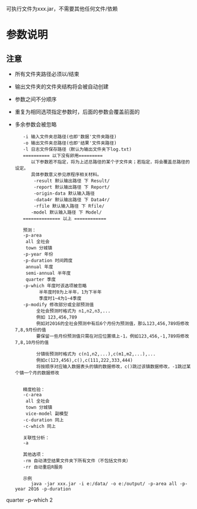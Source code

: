 可执行文件为xxx.jar，不需要其他任何文件/依赖

# 参数说明
## 注意
  - 所有文件夹路径必须以/结束
  - 输出文件夹的文件夹结构将会被自动创建
  - 参数之间不分顺序
  - 重复为相同选项指定参数时，后面的参数会覆盖前面的
  - 多余参数会被忽略
 
           -i 输入文件夹总路径(也即'数据'文件夹路径)
           -o 输出文件夹总路径(也即'结果'文件夹路径)
           -l 日志文件保存路径（默认为输出文件夹下log.txt)
           ========== 以下没有卵用=========
              以下参数若不指定，将为上述总路径的某个子文件夹；若指定，将会覆盖总路径的设定。
              具体参数意义参见原程序相关材料。
  			   -result 默认输出路径 下 Result/
  			   -report 默认输出路径 下 Report/
  			   -origin-data 默认输入路径
  			   -data4r 默认输出路径 下 Data4r/
  			   -rfile 默认输入路径 下 Rfile/
              -model 默认输入路径 下 Model/
           ============== 以上 ============
 
           预测：
           -p-area
           	all 全社会
           	town 分城镇
           -p-year 年份
           -p-duration 时间跨度
           	annual 年度
           	semi-annual 半年度
           	quarter 季度
           -p-which 年度时该选项被忽略
           		 半年度时0为上半年，1为下半年
           		 季度时1~4为1~4季度
           -p-modify 修改部分或全部预测值
           		全社会预测时格式为 n1,n2,n3,...
           		例如 123,456,789
           		例如对2016的全社会预测中有后6个月份为预测值，那么123,456,789将修改7,8,9月份的值
           		要保留一些月份预测值只需在对应位置填上-1，例如123,456,-1,789将修改7,8,10月份的值
           
           		分镇街预测时格式为 c(n1,n2,...),c(m1,m2,...),...
           		例如c(123,456),c(),c(111,222,333,444)
           		将按顺序对应输入数据表头的镇的数据修改，c()跳过该镇数据修改，-1跳过某个镇一个月的数据修改
    
 
           精度检验：
           -c-area
           	all 全社会
           	town 分城镇
           	vice-model 副模型
           -c-duration 同上
           -c-which 同上
 
           关联性分析：
           -a
 
           其他选项：
           -rm 自动清空结果文件夹下所有文件（不包括文件夹）
           -rr 自动重启R服务
 
           示例
              java -jar xxx.jar -i e:/data/ -o e:/output/ -p-area all -p-year 2016 -p-duration
  quarter -p-which 2
 
 
